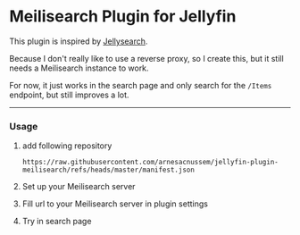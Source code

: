 # Meilisearch Plugin for Jellyfin

This plugin is inspired by [Jellysearch](https://gitlab.com/DomiStyle/jellysearch).

Because I don't really like to use a reverse proxy, so I create this, but it still needs a Meilisearch instance to work.

For now, it just works in the search page and only search for the `/Items` endpoint, but still improves a lot.

---

### Usage

1. add following repository
    ```
    https://raw.githubusercontent.com/arnesacnussem/jellyfin-plugin-meilisearch/refs/heads/master/manifest.json
    ```

2. Set up your Meilisearch server
3. Fill url to your Meilisearch server in plugin settings
4. Try in search page

